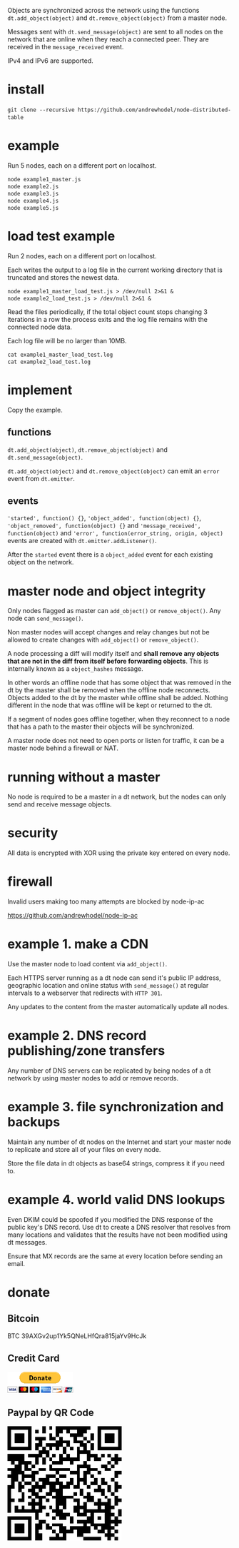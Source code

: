Objects are synchronized across the network using the functions `dt.add_object(object)` and `dt.remove_object(object)` from a master node.

Messages sent with `dt.send_message(object)` are sent to all nodes on the network that are online when they reach a connected peer.  They are received in the `message_received` event.

IPv4 and IPv6 are supported.

# install

`git clone --recursive https://github.com/andrewhodel/node-distributed-table`

# example

Run 5 nodes, each on a different port on localhost.

```
node example1_master.js
node example2.js
node example3.js
node example4.js
node example5.js
```

# load test example

Run 2 nodes, each on a different port on localhost.

Each writes the output to a log file in the current working directory that is truncated and stores the newest data.

```
node example1_master_load_test.js > /dev/null 2>&1 &
node example2_load_test.js > /dev/null 2>&1 &
```

Read the files periodically, if the total object count stops changing 3 iterations in a row the process exits and the log file remains with the connected node data.

Each log file will be no larger than 10MB.

```
cat example1_master_load_test.log
cat example2_load_test.log
```

# implement

Copy the example.

## functions

`dt.add_object(object)`, `dt.remove_object(object)` and `dt.send_message(object)`.

`dt.add_object(object)` and `dt.remove_object(object)` can emit an `error` event from `dt.emitter`.

## events

`'started', function() {}`, `'object_added', function(object) {}`, `'object_removed', function(object) {}` and `'message_received', function(object)` and `'error', function(error_string, origin, object)` events are created with `dt.emitter.addListener()`.

After the `started` event there is a `object_added` event for each existing object on the network.

# master node and object integrity

Only nodes flagged as master can `add_object()` or `remove_object()`.  Any node can `send_message()`.

Non master nodes will accept changes and relay changes but not be allowed to create changes with `add_object()` or `remove_object()`.

A node processing a diff will modify itself and **shall remove any objects that are not in the diff from itself before forwarding objects**.  This is internally known as a `object_hashes` message.

In other words an offline node that has some object that was removed in the dt by the master shall be removed when the offline node reconnects.  Objects added to the dt by the master while offline shall be added.  Nothing different in the node that was offline will be kept or returned to the dt.

If a segment of nodes goes offline together, when they reconnect to a node that has a path to the master their objects will be synchronized.

A master node does not need to open ports or listen for traffic, it can be a master node behind a firewall or NAT.

# running without a master

No node is required to be a master in a dt network, but the nodes can only send and receive message objects.

# security

All data is encrypted with XOR using the private key entered on every node.

# firewall

Invalid users making too many attempts are blocked by node-ip-ac

https://github.com/andrewhodel/node-ip-ac

# example 1. make a CDN

Use the master node to load content via `add_object()`.

Each HTTPS server running as a dt node can send it's public IP address, geographic location and online status with `send_message()` at regular intervals to a webserver that redirects with `HTTP 301`.

Any updates to the content from the master automatically update all nodes.

# example 2. DNS record publishing/zone transfers

Any number of DNS servers can be replicated by being nodes of a dt network by using master nodes to add or remove records.

# example 3. file synchronization and backups

Maintain any number of dt nodes on the Internet and start your master node to replicate and store all of your files on every node.

Store the file data in dt objects as base64 strings, compress it if you need to.

# example 4. world valid DNS lookups

Even DKIM could be spoofed if you modified the DNS response of the public key's DNS record.  Use dt to create a DNS resolver that resolves from many locations and validates that the results have not been modified using dt messages.

Ensure that MX records are the same at every location before sending an email.

# donate

## Bitcoin
BTC 39AXGv2up1Yk5QNeLHfQra815jaYv9HcJk

## Credit Card
[![Paypal Donation](/img/paypal_donate_button.gif "Paypal Donation")](https://www.paypal.com/donate/?hosted_button_id=5XCWCGPC2FBU6)

## Paypal by QR Code
![Paypal QR Donation](/img/paypal_donate_qr.png "Paypal QR Donation")
